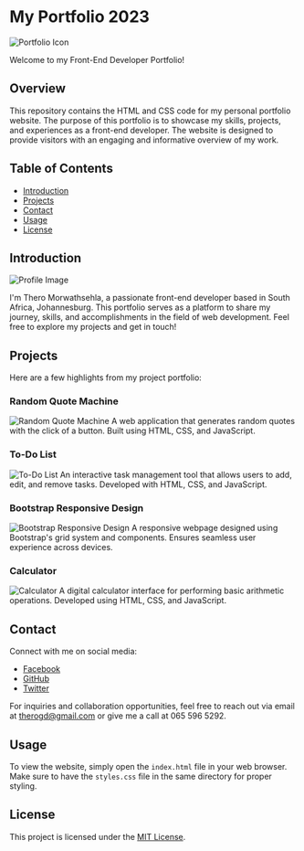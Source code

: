 # My Portfolio 2023
![Portfolio Icon](portfolio-icon.png)

Welcome to my Front-End Developer Portfolio!

## Overview
This repository contains the HTML and CSS code for my personal portfolio website. The purpose of this portfolio is to showcase my skills, projects, and experiences as a front-end developer. The website is designed to provide visitors with an engaging and informative overview of my work.

## Table of Contents
- [Introduction](#introduction)
- [Projects](#projects)
- [Contact](#contact)
- [Usage](#usage)
- [License](#license)

## Introduction
![Profile Image](profile-image.jpg)

I'm Thero Morwathsehla, a passionate front-end developer based in South Africa, Johannesburg. This portfolio serves as a platform to share my journey, skills, and accomplishments in the field of web development. Feel free to explore my projects and get in touch!

## Projects
Here are a few highlights from my project portfolio:

### Random Quote Machine
![Random Quote Machine](random-quote-machine.png)
A web application that generates random quotes with the click of a button. Built using HTML, CSS, and JavaScript.

### To-Do List
![To-Do List](to-do-list.png)
An interactive task management tool that allows users to add, edit, and remove tasks. Developed with HTML, CSS, and JavaScript.

### Bootstrap Responsive Design
![Bootstrap Responsive Design](bootstrap-responsive.png)
A responsive webpage designed using Bootstrap's grid system and components. Ensures seamless user experience across devices.

### Calculator
![Calculator](calculator.png)
A digital calculator interface for performing basic arithmetic operations. Developed using HTML, CSS, and JavaScript.

## Contact
Connect with me on social media:
- [Facebook](https://www.facebook.com/YourFacebookProfile)
- [GitHub](https://github.com/YourGitHubProfile)
- [Twitter](https://twitter.com/YourTwitterProfile)

For inquiries and collaboration opportunities, feel free to reach out via email at therogd@gmail.com or give me a call at 065 596 5292.

## Usage
To view the website, simply open the `index.html` file in your web browser. Make sure to have the `styles.css` file in the same directory for proper styling.

## License
This project is licensed under the [MIT License](LICENSE).

